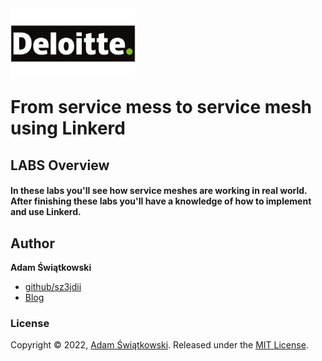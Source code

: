 <img src="logo.png" alt="Deloitte logo" width="200" align="left">
<br><br>
<br><br>
<br><br>

# From service mess to service mesh using Linkerd

## LABS Overview

#### In these labs you'll see how service meshes are working in real world. After finishing these labs you'll have a knowledge of how to implement and use Linkerd.

## Author

**Adam Świątkowski**

* [github/sz3jdii](https://github.com/amswiatkowski)
* [Blog](https://cloudybarz.com/)

### License

Copyright © 2022, [Adam Świątkowski](https://github.com/amswiatkowski).
Released under the [MIT License](LICENSE).
